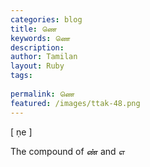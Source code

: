 ```yaml
---
categories: blog
title: ணெ
keywords: ணெ
description: 
author: Tamilan
layout: Ruby
tags: 
 
permalink: ணெ
featured: /images/ttak-48.png
---
```

  
[ ṇe ]  
  
The compound of ண் and எ
